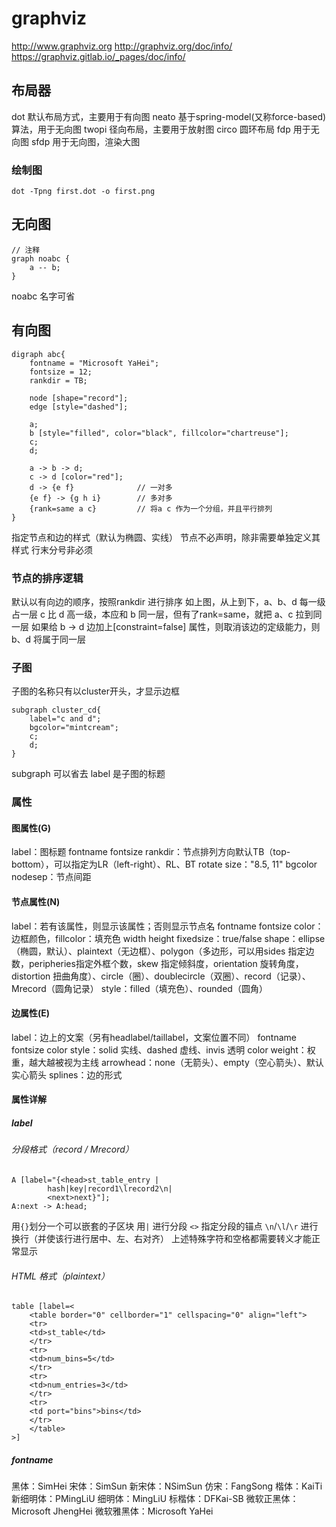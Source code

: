 # graphviz
<http://www.graphviz.org>
<http://graphviz.org/doc/info/>
<https://graphviz.gitlab.io/_pages/doc/info/>

## 布局器
dot 默认布局方式，主要用于有向图
neato 基于spring-model(又称force-based)算法，用于无向图
twopi 径向布局，主要用于放射图
circo 圆环布局
fdp 用于无向图
sfdp 用于无向图，渲染大图

### 绘制图
```
dot -Tpng first.dot -o first.png
```

## 无向图
```graphviz
// 注释
graph noabc {
	a -- b;
}
```
noabc 名字可省

## 有向图
```graphviz
digraph abc{
	fontname = "Microsoft YaHei";
	fontsize = 12;
	rankdir = TB;

	node [shape="record"];
	edge [style="dashed"];

	a;
	b [style="filled", color="black", fillcolor="chartreuse"];
	c;
	d;

	a -> b -> d;
	c -> d [color="red"];
	d -> {e f}				// 一对多
	{e f} -> {g h i}		// 多对多
	{rank=same a c}			// 将a c 作为一个分组，并且平行排列
}
```
指定节点和边的样式（默认为椭圆、实线）
节点不必声明，除非需要单独定义其样式
行末分号非必须

### 节点的排序逻辑
默认以有向边的顺序，按照rankdir 进行排序
如上图，从上到下，a、b、d 每一级占一层
c 比 d 高一级，本应和 b 同一层，但有了rank=same，就把 a、c 拉到同一层
如果给 b -> d 边加上[constraint=false] 属性，则取消该边的定级能力，则b、d 将属于同一层

### 子图
子图的名称只有以cluster开头，才显示边框
```
subgraph cluster_cd{
	label="c and d";
	bgcolor="mintcream";
	c;
	d;
}
```
subgraph 可以省去
label 是子图的标题

### 属性

#### 图属性(G)
label：图标题
fontname
fontsize
rankdir：节点排列方向默认TB（top-bottom），可以指定为LR（left-right）、RL、BT
rotate
size："8.5, 11"
bgcolor
nodesep：节点间距

#### 节点属性(N)
label：若有该属性，则显示该属性；否则显示节点名
fontname
fontsize
color：边框颜色，fillcolor：填充色
width
height
fixedsize：true/false
shape：ellipse（椭圆，默认）、plaintext（无边框）、polygon（多边形，可以用sides 指定边数，peripheries指定外框个数，skew 指定倾斜度，orientation 旋转角度，distortion 扭曲角度）、circle（圈）、doublecircle（双圈）、record（记录）、Mrecord（圆角记录）
style：filled（填充色）、rounded（圆角）

#### 边属性(E)
label：边上的文案（另有headlabel/taillabel，文案位置不同）
fontname
fontsize
color
style：solid 实线、dashed 虚线、invis 透明
color
weight：权重，越大越被视为主线
arrowhead：none（无箭头）、empty（空心箭头）、默认实心箭头
splines：边的形式

#### 属性详解
##### label
###### 分段格式（record / Mrecord）
```
A [label="{<head>st_table_entry |
		hash|key|record1\lrecord2\n|
		<next>next}"];
A:next -> A:head;
```
用`{}`划分一个可以嵌套的子区块
用`|` 进行分段
`<>` 指定分段的锚点
`\n`/`\l`/`\r` 进行换行（并使该行进行居中、左、右对齐）
上述特殊字符和空格都需要转义才能正常显示

###### HTML 格式（plaintext）
```
table [label=<
	<table border="0" cellborder="1" cellspacing="0" align="left">
	<tr>
	<td>st_table</td>
	</tr>
	<tr>
	<td>num_bins=5</td>
	</tr>
	<tr>
	<td>num_entries=3</td>
	</tr>
	<tr>
	<td port="bins">bins</td>
	</tr>
	</table>
>]
```

##### fontname
黑体：SimHei
宋体：SimSun
新宋体：NSimSun
仿宋：FangSong
楷体：KaiTi
新细明体：PMingLiU
细明体：MingLiU
标楷体：DFKai-SB
微软正黑体：Microsoft JhengHei
微软雅黑体：Microsoft YaHei
